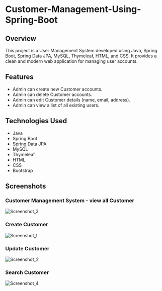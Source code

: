 ﻿# Customer-Management-Using-Spring-Boot

## Overview

This project is a User Management System developed using Java, Spring Boot, Spring Data JPA, MySQL, Thymeleaf, HTML, and CSS. It provides a clean and modern web application for managing user accounts.

## Features

- Admin can create new Customer accounts.
- Admin can delete Customer accounts.
- Admin can edit Customer details (name, email, address).
- Admin can view a list of all existing users.

## Technologies Used

- Java
- Spring Boot
- Spring Data JPA
- MySQL
- Thymeleaf
- HTML
- CSS
- Bootstrap

## Screenshots
### Customer Management System - view all Customer
![Screenshot_3](https://github.com/alamincsme/Customer-Management-Using-Spring-Boot/assets/147558937/82d95592-68f2-4afc-9a8b-c7ba1451c321)

### Create Customer
![Screenshot_1](https://github.com/alamincsme/Customer-Management-Using-Spring-Boot/assets/147558937/0e18bfef-e80a-47b8-9f69-a3a00c54b1c2)


### Update Customer 
![Screenshot_2](https://github.com/alamincsme/Customer-Management-Using-Spring-Boot/assets/147558937/2042fe66-f430-4abf-9f7e-eebbd55d0900)

### Search Customer
![Screenshot_4](https://github.com/alamincsme/Customer-Management-Using-Spring-Boot/assets/147558937/6d220f0e-ddf3-4729-a59c-1344541d0a1b)




